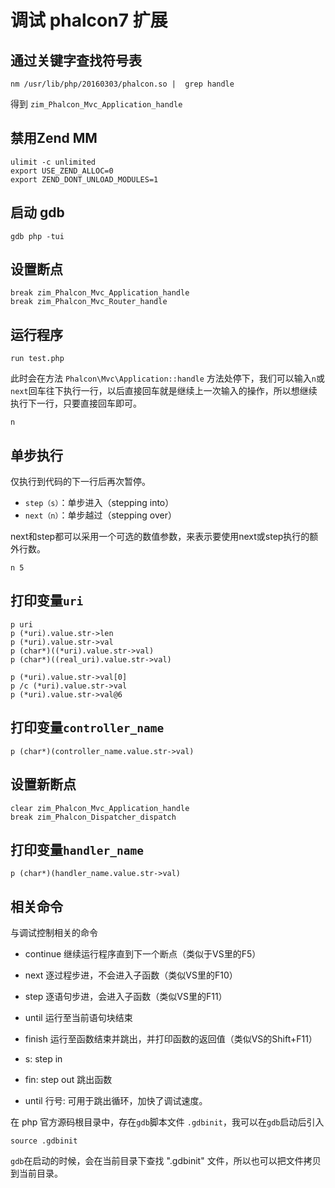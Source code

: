 # 调试 phalcon7 扩展

## 通过关键字查找符号表

```shell
nm /usr/lib/php/20160303/phalcon.so |  grep handle
```

得到 `zim_Phalcon_Mvc_Application_handle`

## 禁用Zend MM

```shell
ulimit -c unlimited
export USE_ZEND_ALLOC=0
export ZEND_DONT_UNLOAD_MODULES=1
```
## 启动 gdb

```shell
gdb php -tui
```

## 设置断点

```shell
break zim_Phalcon_Mvc_Application_handle
break zim_Phalcon_Mvc_Router_handle
```

## 运行程序

```shell
run test.php
```

此时会在方法 `Phalcon\Mvc\Application::handle` 方法处停下，我们可以输入`n`或`next`回车往下执行一行，以后直接回车就是继续上一次输入的操作，所以想继续执行下一行，只要直接回车即可。

```shell
n
```

## 单步执行

仅执行到代码的下一行后再次暂停。

- `step（s）`：单步进入（stepping into）
- `next（n）`：单步越过（stepping over）

next和step都可以采用一个可选的数值参数，来表示要使用next或step执行的额外行数。

```shell
n 5
```

## 打印变量`uri`

```shell
p uri
p (*uri).value.str->len
p (*uri).value.str->val
p (char*)((*uri).value.str->val)
p (char*)((real_uri).value.str->val)

p (*uri).value.str->val[0]
p /c (*uri).value.str->val
p (*uri).value.str->val@6
```

## 打印变量`controller_name`

```shell
p (char*)(controller_name.value.str->val)
```


## 设置新断点

```shell
clear zim_Phalcon_Mvc_Application_handle
break zim_Phalcon_Dispatcher_dispatch
```

## 打印变量`handler_name`

```shell
p (char*)(handler_name.value.str->val)
```

## 相关命令

与调试控制相关的命令

- continue	继续运行程序直到下一个断点（类似于VS里的F5）
- next		逐过程步进，不会进入子函数（类似VS里的F10）
- step		逐语句步进，会进入子函数（类似VS里的F11）
- until		运行至当前语句块结束
- finish	运行至函数结束并跳出，并打印函数的返回值（类似VS的Shift+F11）

- s:		step in
- fin:		step out 跳出函数
- until 行号:	可用于跳出循环，加快了调试速度。

在 php 官方源码根目录中，存在`gdb`脚本文件 `.gdbinit`，我可以在`gdb`启动后引入
```shell
source .gdbinit
```

`gdb`在启动的时候，会在当前目录下查找 ".gdbinit" 文件，所以也可以把文件拷贝到当前目录。
